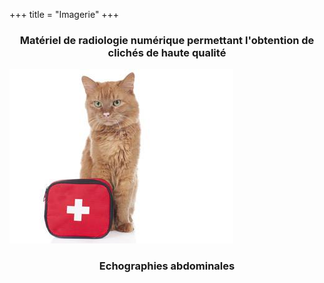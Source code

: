 +++
title = "Imagerie"
+++

<div class="row">
  <div class="col-sm-4">
    <h3 style="text-align:center">Matériel de radiologie numérique permettant l'obtention de clichés de haute qualité</h3>
  </div>
  <div class="col-sm-4">
    <img class="img-responsive" src="/img/astreinte.jpg" alt="">
  </div>
  <div class="col-sm-4">
    <h3 style="text-align:center">Echographies abdominales</h3>
  </div>
</div>